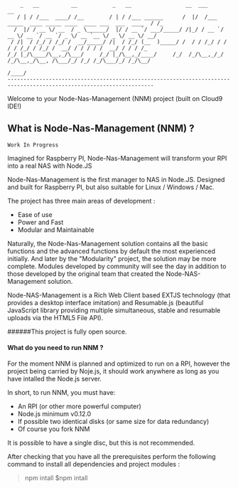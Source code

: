 
        _   __          __           _   __                 __  ___                                                  __ 
       / | / /___  ____/ /__        / | / /___ ______      /  |/  /___ _____  ____ _____ ____  ____ ___  ___  ____  / /_
      /  |/ / __ \/ __  / _ \______/  |/ / __ `/ ___/_____/ /|_/ / __ `/ __ \/ __ `/ __ `/ _ \/ __ `__ \/ _ \/ __ \/ __/
     / /|  / /_/ / /_/ /  __/_____/ /|  / /_/ (__  )_____/ /  / / /_/ / / / / /_/ / /_/ /  __/ / / / / /  __/ / / / /_  
    /_/ |_/\____/\__,_/\___/     /_/ |_/\__,_/____/     /_/  /_/\__,_/_/ /_/\__,_/\__, /\___/_/ /_/ /_/\___/_/ /_/\__/  
                                                                                 /____/                                 
    --------------------------------------------------------------------------------------------------------------------


Welcome to your Node-Nas-Management (NNM) project (built on Cloud9 IDE!)

## What is Node-Nas-Management (NNM) ?

    Work In Progress
Imagined for Raspberry PI, Node-Nas-Management will transform your RPI into a real NAS with Node.JS

Node-Nas-Management is the first manager to NAS in Node.JS. Designed and built for Raspberry PI, but also suitable for Linux / Windows / Mac.

The project has three main areas of development :

* Ease of use
* Power and Fast
* Modular and Maintainable

Naturally, the Node-Nas-Management solution contains all the basic functions and the advanced functions by default the most experienced initially.
And later by the "Modularity" project, the solution may be more complete.
Modules developed by community will see the day in addition to those developed by the original team that created the Node-NAS-Management solution.

Node-NAS-Management is a Rich Web Client based EXTJS technology (that provides a desktop interface imitation) and Resumable.js
(beautiful JavaScript library providing multiple simultaneous, stable and resumable uploads via the HTML5 File API).

######This project is fully open source.


#### What do you need to run NNM ?
For the moment NNM is planned and optimized to run on a RPI, however the project being carried by Noje.js,
it should work anywhere as long as you have intalled the Node.js server.

In short, to run NNM, you must have:
* An RPI (or other more powerful computer)
* Node.js minimum v0.12.0
* If possible two identical disks (or same size for data redundancy)
* Of course you fork NNM

It is possible to have a single disc, but this is not recommended.

After checking that you have all the prerequisites perform the following command to install all dependencies and project modules :

>npm intall
$npm intall